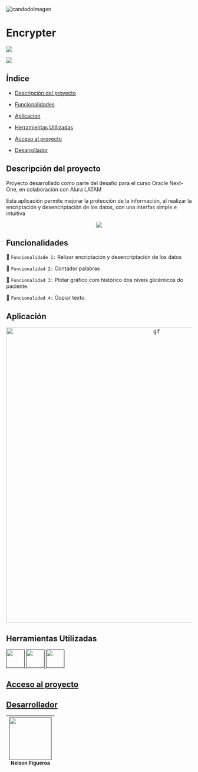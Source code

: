 
![candadoImagen](https://github.com/user-attachments/assets/33c39712-8823-4343-a6fb-5f1babef0fef)

<h1>Encrypter</h1>
<p align="left"><img src="https://img.shields.io/badge/STATUS-EN%20DESAROLLO-green"></p> 
<p align=""><img src="https://img.shields.io/github/stars/camilafernanda?style=social"></p>

##

## Índice

- [Descripción del proyecto](#descripción-del-proyecto)

- [Funcionalidades](#funcionalidades)

- [Aplicacíon](#aplicación)

- [Herramientas Utilizadas](#herramentas-utilizadas)

- [Acceso al proyecto](#acesso-al-proyeto)

- [Desarrollador](#desarrollador)


## Descripción del proyecto
<p>Proyecto desarrollado como parte del desafío para el curso Oracle Next-One, en colaboración con Alura LATAM</p>
<p>Esta aplicación permite mejorar la protección de la información, al realizar la encriptación y desencriptación de los datos, con una interfas simple e intuitiva </p>
<p align="center"><img src="https://github.com/user-attachments/assets/7f2ac20c-b8d7-41d7-ba15-a16a4b53b7d2"></p>

## Funcionalidades

:triangular_flag_on_post: `Funcionalidade 1:` Relizar encriptación y desencriptación de los datos

:triangular_flag_on_post: `Funcionalidad 2:` Contador palabras

:triangular_flag_on_post: `Funcionalidad 3:` Plotar gráfico com histórico dos níveis glicêmicos do paciente.

:triangular_flag_on_post: `Funcionalidad 4:` Copiar texto.

## Aplicación

<p align="center"><img src="https://github.com/user-attachments/assets/00f69da4-9e89-43a9-8ac2-266577eca624" width="800" height="auto" alt="gif"></p

##
                                                                                                                                                  
## Herramientas Utilizadas

<a href=""><img src="https://github.com/user-attachments/assets/3b5bdc43-b565-4aa9-a131-cd48dccb9bc0" width="50" height="auto">
<a href=""><img src=https://github.com/user-attachments/assets/600e1d89-b311-4311-ac7f-10285b371c23 width="50" height="auto">
<a href=""><img src=https://github.com/user-attachments/assets/58d22c2e-44ee-425b-a768-ed6bbee696ac width="50" height="auto">

##

## Acceso al proyecto 

## Desarrollador
| <img src="https://github.com/user-attachments/assets/9ae02086-ef5d-47bc-b099-a75241b0a989" width=115><br><sub>Nelson Figueroa</sub> |
| :---: | 
